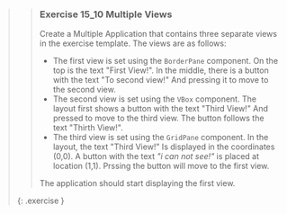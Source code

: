 >>### Exercise 15_10 Multiple Views
>>
>> Create a Multiple Application that contains three separate views in the exercise template. The views are as follows:
>>
>>* The first view is set using the `BorderPane` component. On the top is the text "First View!". In the middle, there is a button with the text "To second view!" And pressing it to move to the second view.
>>* The second view is set using the `VBox` component. The layout first shows a button with the text "Third View!" And pressed to move to the third view. The button follows the text "Thirth View!".
>>* The third view is set using the `GridPane` component. In the layout, the text "Third View!" Is displayed in the coordinates (0,0). A button with the text *"i can not see!"* is placed at location (1,1). Prssing the button will move to the first view.
>>
>>The application should start displaying the first view.
>>
>{: .exercise }